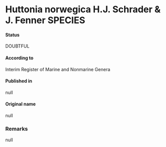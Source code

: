 Huttonia norwegica H.J. Schrader & J. Fenner SPECIES
=======

#### Status
DOUBTFUL

#### According to
Interim Register of Marine and Nonmarine Genera

#### Published in
null

#### Original name
null

### Remarks
null